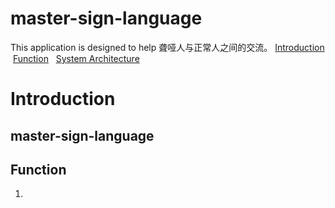 # master-sign-language
This application is designed to help 聋哑人与正常人之间的交流。
[Introduction](#Introduction)
  [Function](#Function) 
  [System Architecture](#System-Architecture)
# Introduction
## master-sign-language
## Function
1.

